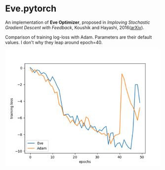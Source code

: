 # Eve.pytorch

An implementation of **Eve Optimizer**, proposed in *Imploving Stochastic Gradient Descent with Feedback*, Koushik and Hayashi, 2016([arXiv](https://arxiv.org/abs/1611.01505)).

Comparison of training log-loss with Adam. Parameters are their default values. I don't why they leap around epoch=40.

![losses](eve_losses.png)